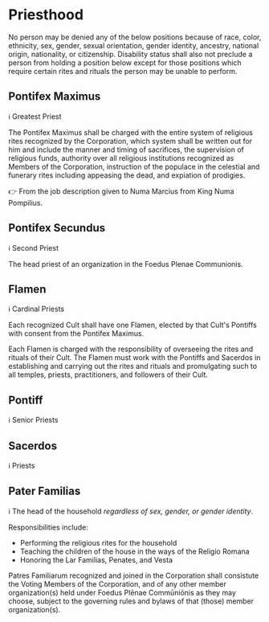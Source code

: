 Priesthood
==========

No person may be denied any of the below positions because of race, color, ethnicity, sex, gender,
sexual orientation, gender identity, ancestry, national origin, nationality, or citizenship.
Disability status shall also not preclude a person from holding a position below except for those
positions which require certain rites and rituals the person may be unable to perform.

Pontifex Maximus
--------
:information_source: Greatest Priest

The Pontifex Maximus shall be charged with the entire system of religious rites recognized by
the Corporation, which system shall be written out for him and include the manner and timing of
sacrifices, the supervision of religious funds, authority over all religious institutions
recognized as Members of the Corporation, instruction of the populace in the celestial and
funerary rites including appeasing the dead, and expiation of prodigies.

:point_right: From the job description given to Numa Marcius from King Numa Pompilius.

Pontifex Secundus
--------
:information_source: Second Priest

The head priest of an organization in the Foedus Plenae Communionis.

Flamen
------
:information_source: Cardinal Priests

Each recognized Cult shall have one Flamen, elected by that Cult's Pontiffs with consent from the
Pontifex Maximus.

Each Flamen is charged with the responsibility of overseeing the rites and rituals of their Cult. The
Flamen must work with the Pontiffs and Sacerdos in establishing and carrying out the rites and rituals
and promulgating such to all temples, priests, practitioners, and followers of their Cult.

Pontiff
-------
:information_source: Senior Priests

Sacerdos
--------
:information_source: Priests

Pater Familias
-----
:information_source: The head of the household _regardless of sex, gender, or gender identity_.

Responsibilities include:
* Performing the religious rites for the household
* Teaching the children of the house in the ways of the Religio Romana
* Honoring the Lar Familias, Penates, and Vesta

Patres Familiarum recognized and joined in the Corporation shall consistute the Voting Members of the
Corporation, and of any other member organization(s) held under Foedus Plēnae Commūniōnis as they may
choose, subject to the governing rules and bylaws of that (those) member organization(s).
